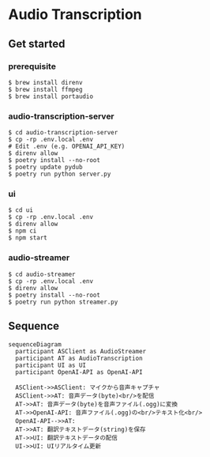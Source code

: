 # Audio Transcription

## Get started

### prerequisite

```
$ brew install direnv
$ brew install ffmpeg
$ brew install portaudio
```

### audio-transcription-server

```
$ cd audio-transcription-server
$ cp -rp .env.local .env
# Edit .env (e.g. OPENAI_API_KEY)
$ direnv allow
$ poetry install --no-root
$ poetry update pydub
$ poetry run python server.py
```

### ui

```
$ cd ui
$ cp -rp .env.local .env
$ direnv allow
$ npm ci
$ npm start
```

### audio-streamer

```
$ cd audio-streamer
$ cp -rp .env.local .env
$ direnv allow
$ poetry install --no-root
$ poetry run python streamer.py
```

## Sequence

```mermaid
sequenceDiagram
  participant ASClient as AudioStreamer
  participant AT as AudioTranscription
  participant UI as UI
  participant OpenAI-API as OpenAI-API

  ASClient->>ASClient: マイクから音声キャプチャ
  ASClient->>AT: 音声データ(byte)<br/>を配信
  AT->>AT: 音声データ(byte)を音声ファイル(.ogg)に変換
  AT->>OpenAI-API: 音声ファイル(.ogg)の<br/>テキスト化<br/>
  OpenAI-API-->>AT:　
  AT->>AT: 翻訳テキストデータ(string)を保存
  AT->>UI: 翻訳テキストデータの配信
  UI->>UI: UIリアルタイム更新
```
